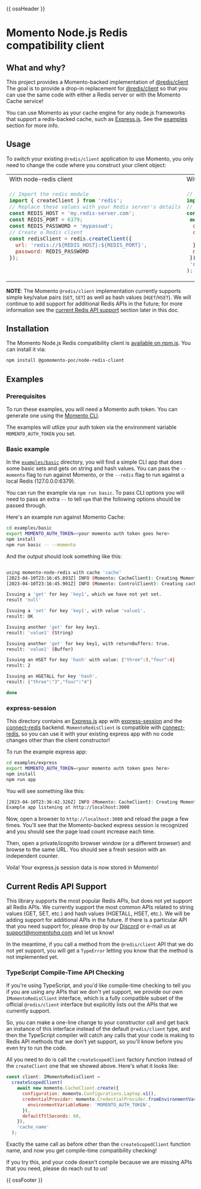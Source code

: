 {{ ossHeader }}

# Momento Node.js Redis compatibility client

## What and why?

This project provides a Momento-backed implementation of [@redis/client](https://github.com/redis/node-redis)
The goal is to provide a drop-in replacement for [@redis/client](https://github.com/redis/node-redis) so that you can
use the same code with either a Redis server or with the Momento Cache service!

You can use Momento as your cache engine for any node.js frameworks that support a redis-backed cache,
such as [Express.js](https://github.com/expressjs/express). See the [examples](#examples) section for more info.

## Usage

To switch your existing `@redis/client` application to use Momento, you only need to change the code where you construct
your client object:

<table>
<tr>
 <td width="50%">With node-redis client</td>
 <td width="50%">With Momento's Redis compatibility client</td>
</tr>
<tr>
 <td width="50%" valign="top">

```javascript
// Import the redis module
import { createClient } from 'redis';
// Replace these values with your Redis server's details
const REDIS_HOST = 'my.redis-server.com';
const REDIS_PORT = 6379;
const REDIS_PASSWORD = 'mypasswd';
// Create a Redis client
const redisClient = redis.createClient({
  url: 'redis://${REDIS_HOST}:${REDIS_PORT}',
  password: REDIS_PASSWORD
});
```

</td>
<td width="50%">

```javascript
// Import the Momento redis compatibility client.
import {createClient, momento} from '@gomomento-poc/node-redis-client';
// Initialize Momento's client.
const redisClient = createClient(
 await momento.CacheClient.create({
  configuration: momento.Configurations.Laptop.v1(),
  credentialProvider: momento.CredentialProvider.fromEnvironmentVariable({
   environmentVariableName: 'MOMENTO_AUTH_TOKEN',
  }),
  defaultTtlSeconds: 60,
 }),
 'cache_name'
);
```

 </td>
</tr>
</table>

**NOTE**: The Momento `@redis/client` implementation currently supports simple key/value pairs (`GET`, `SET`) as well
as hash values (`HGET`/`HSET`). We will continue to add support for additional Redis APIs in the future; for more
information see the [current Redis API support](#current-redis-api-support) section later in this doc.

## Installation

The Momento Node.js Redis compatibility client is [available on npm.js](https://www.npmjs.com/package/@gomomento-poc/node-redis-client).
You can install it via:

```bash
npm install @gomomento-poc/node-redis-client
```

## Examples

### Prerequisites

To run these examples, you will need a Momento auth token. You can generate one using the [Momento CLI](https://github.com/momentohq/momento-cli).

The examples will utlize your auth token via the environment variable `MOMENTO_AUTH_TOKEN` you set.

### Basic example

In the [`examples/basic`](./examples/basic) directory, you will find a simple CLI app that does some basic sets and gets
on string and hash values. You can pass the `--momento` flag to run against Momento, or the `--redis` flag to run against
a local Redis (127.0.0.0:6379).

You can run the example via `npm run basic`. To pass CLI options you will need to pass an extra `--` to tell `npm` that
the following options should be passed through.

Here's an example run against Momento Cache:

```bash
cd examples/basic
export MOMENTO_AUTH_TOKEN=<your momento auth token goes here>
npm install
npm run basic -- --momento
```

And the output should look something like this:

```bash

using momento-node-redis with cache 'cache'
[2023-04-10T23:16:45.893Z] INFO (Momento: CacheClient): Creating Momento CacheClient
[2023-04-10T23:16:45.901Z] INFO (Momento: ControlClient): Creating cache: cache

Issuing a 'get' for key 'key1', which we have not yet set.
result 'null'

Issuing a 'set' for key 'key1', with value 'value1'.
result: OK

Issuing another 'get' for key key1.
result: 'value1' (String)

Issuing another 'get' for key key1, with returnBuffers: true.
result: 'value1' (Buffer)

Issuing an HSET for key 'hash' with value: {"three":3,"four":4}
result: 2

Issuing an HGETALL for key 'hash'.
result: {"three":"3","four":"4"}

done
```

### express-session

This directory contains an [Express.js](https://github.com/expressjs/express) app with
[express-session](https://github.com/expressjs/session) and the [connect-redis](https://github.com/tj/connect-redis) backend.
`MomentoRedisClient` is compatible with [connect-redis](https://github.com/tj/connect-redis), so you can use it with your
existing express app with no code changes other than the client constructor!

To run the example express app:

```bash
cd examples/express
export MOMENTO_AUTH_TOKEN=<your momento auth token goes here>
npm install
npm run app
```

You will see something like this:

```bash
[2023-04-10T23:36:42.326Z] INFO (Momento: CacheClient): Creating Momento CacheClient
Example app listening at http://localhost:3000
```

Now, open a browser to `http://localhost:3000` and reload the page a few times. You'll see that the Momento-backed
express session is recognized and you should see the page load count increase each time.

Then, open a private/icognito browser window (or a different browser) and browse to the same URL. You should see
a fresh session with an independent counter.

Voila! Your express.js session data is now stored in Momento!

## Current Redis API Support

This library supports the most popular Redis APIs, but does not yet support all Redis APIs. We currently support the most
common APIs related to string values (GET, SET, etc.) and hash values (HGETALL, HSET, etc.). We will be adding support for additional
APIs in the future. If there is a particular API that you need support for, please drop by our [Discord](https://discord.com/invite/3HkAKjUZGq)
or e-mail us at [support@momentohq.com](mailto:support@momentohq.com) and let us know!

In the meantime, if you call a method from the `@redis/client` API that we do not yet support, you will get a `TypeError`
letting you know that the method is not implemented yet.

### TypeScript Compile-Time API Checking

If you're using TypeScript, and you'd like compile-time checking to tell you if you are using any APIs that we don't yet
support, we provide our own `IMomentoRedisClient` interface, which is a fully compatible subset of the official `@redis/client`
interface but explicitly lists out the APIs that we currently support.

So, you can make a one-line change to your constructor call and get back an instance of this interface instead of the
default `@redis/client` type, and then the TypeScript compiler will catch any calls that your code is making to Redis
API methods that we don't yet support, so you'll know before you even try to run the code.

All you need to do is call the `createScopedClient` factory function instead of the `createClient` one that we showed
above. Here's what it looks like:

```javascript
const client: IMomentoRedisClient =
  createScopedClient(
    await new momento.CacheClient.create({
      configuration: momento.Configurations.Laptop.v1(),
      credentialProvider: momento.CredentialProvider.fromEnvironmentVariable({
        environmentVariableName: 'MOMENTO_AUTH_TOKEN',
      }),
      defaultTtlSeconds: 60,
    }),
    'cache_name'
  );
```

Exactly the same call as before other than the `createScopedClient` function name, and now you get compile-time
compatibility checking!

If you try this, and your code doesn't compile because we are missing APIs that you need, please do reach out to us!

{{ ossFooter }}
